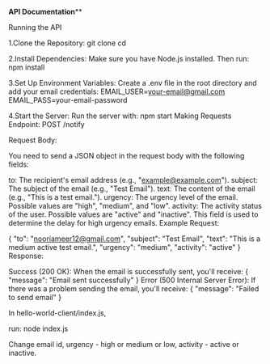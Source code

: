 **API Documentation****

Running the API

1.Clone the Repository:
git clone <repository-url>
cd <repository-folder>

2.Install Dependencies:
Make sure you have Node.js installed. Then run:
npm install

3.Set Up Environment Variables:
Create a .env file in the root directory and add your email credentials:
EMAIL_USER=your-email@gmail.com
EMAIL_PASS=your-email-password

4.Start the Server:
Run the server with:
npm start
Making Requests
Endpoint: POST /notify

Request Body:

You need to send a JSON object in the request body with the following fields:

to: The recipient's email address (e.g., "example@example.com").
subject: The subject of the email (e.g., "Test Email").
text: The content of the email (e.g., "This is a test email.").
urgency: The urgency level of the email. Possible values are "high", "medium", and "low".
activity: The activity status of the user. Possible values are "active" and "inactive". This field is used to determine the delay for high urgency emails.
Example Request:

{
  "to": "nooriameer12@gmail.com",
  "subject": "Test Email",
  "text": "This is a medium active test email.",
  "urgency": "medium",
  "activity": "active"
}
Response:

Success (200 OK): When the email is successfully sent, you'll receive:
{
  "message": "Email sent successfully"
}
Error (500 Internal Server Error): If there was a problem sending the email, you'll receive:
{
  "message": "Failed to send email"
}

In hello-world-client/index.js,

run: node index.js

Change email id, urgency - high or medium or low, activity - active or inactive.



